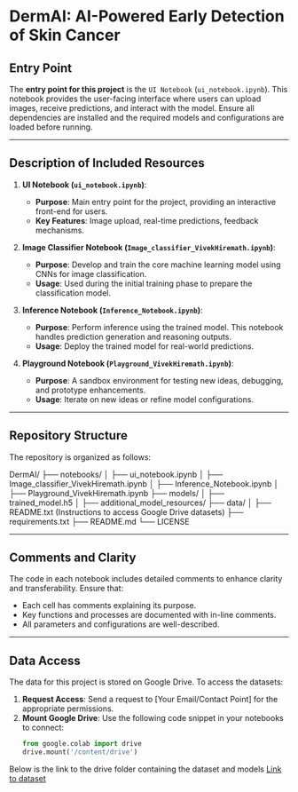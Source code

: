 # DermAI: AI-Powered Early Detection of Skin Cancer

## Entry Point
The **entry point for this project** is the `UI Notebook` (`ui_notebook.ipynb`). This notebook provides the user-facing interface where users can upload images, receive predictions, and interact with the model. Ensure all dependencies are installed and the required models and configurations are loaded before running.

---

## Description of Included Resources
1. **UI Notebook (`ui_notebook.ipynb`)**:
   - **Purpose**: Main entry point for the project, providing an interactive front-end for users.
   - **Key Features**: Image upload, real-time predictions, feedback mechanisms.

2. **Image Classifier Notebook (`Image_classifier_VivekHiremath.ipynb`)**:
   - **Purpose**: Develop and train the core machine learning model using CNNs for image classification.
   - **Usage**: Used during the initial training phase to prepare the classification model.

3. **Inference Notebook (`Inference_Notebook.ipynb`)**:
   - **Purpose**: Perform inference using the trained model. This notebook handles prediction generation and reasoning outputs.
   - **Usage**: Deploy the trained model for real-world predictions.

4. **Playground Notebook (`Playground_VivekHiremath.ipynb`)**:
   - **Purpose**: A sandbox environment for testing new ideas, debugging, and prototype enhancements.
   - **Usage**: Iterate on new ideas or refine model configurations.

---

## Repository Structure
The repository is organized as follows:

DermAI/
├── notebooks/
│   ├── ui_notebook.ipynb
│   ├── Image_classifier_VivekHiremath.ipynb
│   ├── Inference_Notebook.ipynb
│   ├── Playground_VivekHiremath.ipynb
├── models/
│   ├── trained_model.h5
│   ├── additional_model_resources/
├── data/
│   ├── README.txt (Instructions to access Google Drive datasets)
├── requirements.txt
├── README.md
└── LICENSE



---

## Comments and Clarity
The code in each notebook includes detailed comments to enhance clarity and transferability. Ensure that:
- Each cell has comments explaining its purpose.
- Key functions and processes are documented with in-line comments.
- All parameters and configurations are well-described.

---

## Data Access
The data for this project is stored on Google Drive. To access the datasets:
1. **Request Access**: Send a request to [Your Email/Contact Point] for the appropriate permissions.
2. **Mount Google Drive**: Use the following code snippet in your notebooks to connect:
   ```python
   from google.colab import drive
   drive.mount('/content/drive')

   
Below is the link to the drive folder containing the dataset and models
[Link to dataset](https://drive.google.com/drive/folders/1cU5J57u6s7rb_7-Lv3lTnTtOjbZXfy1f?usp=drive_link)
